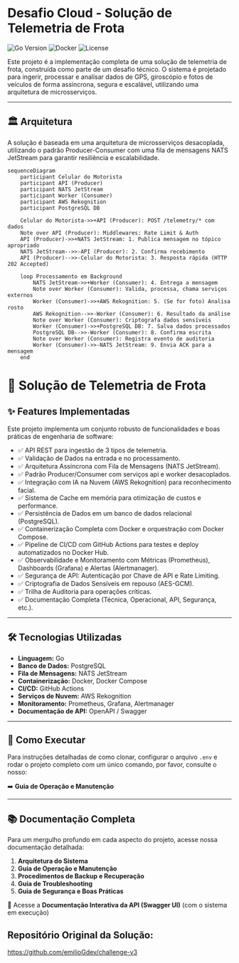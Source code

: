 # Desafio Cloud - Solução de Telemetria de Frota

![Go Version](https://img.shields.io/badge/Go-1.24-blue.svg)
![Docker](https://img.shields.io/badge/Docker-24.0-blue.svg)
![License](https://img.shields.io/badge/License-Apache%202.0-blue.svg)

Este projeto é a implementação completa de uma solução de telemetria de frota, construída como parte de um desafio técnico. O sistema é projetado para ingerir, processar e analisar dados de GPS, giroscópio e fotos de veículos de forma assíncrona, segura e escalável, utilizando uma arquitetura de microsserviços.

---

## 🏛️ Arquitetura

A solução é baseada em uma arquitetura de microsserviços desacoplada, utilizando o padrão Producer-Consumer com uma fila de mensagens NATS JetStream para garantir resiliência e escalabilidade.

```mermaid
sequenceDiagram
    participant Celular do Motorista
    participant API (Producer)
    participant NATS JetStream
    participant Worker (Consumer)
    participant AWS Rekognition
    participant PostgreSQL DB

    Celular do Motorista->>+API (Producer): POST /telemetry/* com dados
    Note over API (Producer): Middlewares: Rate Limit & Auth
    API (Producer)->>+NATS JetStream: 1. Publica mensagem no tópico apropriado
    NATS JetStream-->>-API (Producer): 2. Confirma recebimento
    API (Producer)-->>-Celular do Motorista: 3. Resposta rápida (HTTP 202 Accepted)

    loop Processamento em Background
        NATS JetStream->>+Worker (Consumer): 4. Entrega a mensagem
        Note over Worker (Consumer): Valida, processa, chama serviços externos
        Worker (Consumer)->>+AWS Rekognition: 5. (Se for foto) Analisa rosto
        AWS Rekognition-->>-Worker (Consumer): 6. Resultado da análise
        Note over Worker (Consumer): Criptografa dados sensíveis
        Worker (Consumer)->>+PostgreSQL DB: 7. Salva dados processados
        PostgreSQL DB-->>-Worker (Consumer): 8. Confirma escrita
        Note over Worker (Consumer): Registra evento de auditoria
        Worker (Consumer)->>-NATS JetStream: 9. Envia ACK para a mensagem
    end
```
# 🚚 Solução de Telemetria de Frota

## ✨ Features Implementadas

Este projeto implementa um conjunto robusto de funcionalidades e boas práticas de engenharia de software:

- ✅ API REST para ingestão de 3 tipos de telemetria.
- ✅ Validação de Dados na entrada e no processamento.
- ✅ Arquitetura Assíncrona com Fila de Mensagens (NATS JetStream).
- ✅ Padrão Producer/Consumer com serviços api e worker desacoplados.
- ✅ Integração com IA na Nuvem (AWS Rekognition) para reconhecimento facial.
- ✅ Sistema de Cache em memória para otimização de custos e performance.
- ✅ Persistência de Dados em um banco de dados relacional (PostgreSQL).
- ✅ Containerização Completa com Docker e orquestração com Docker Compose.
- ✅ Pipeline de CI/CD com GitHub Actions para testes e deploy automatizados no Docker Hub.
- ✅ Observabilidade e Monitoramento com Métricas (Prometheus), Dashboards (Grafana) e Alertas (Alertmanager).
- ✅ Segurança de API: Autenticação por Chave de API e Rate Limiting.
- ✅ Criptografia de Dados Sensíveis em repouso (AES-GCM).
- ✅ Trilha de Auditoria para operações críticas.
- ✅ Documentação Completa (Técnica, Operacional, API, Segurança, etc.).

---

## 🛠️ Tecnologias Utilizadas

- **Linguagem:** Go  
- **Banco de Dados:** PostgreSQL  
- **Fila de Mensagens:** NATS JetStream  
- **Containerização:** Docker, Docker Compose  
- **CI/CD:** GitHub Actions  
- **Serviços de Nuvem:** AWS Rekognition  
- **Monitoramento:** Prometheus, Grafana, Alertmanager  
- **Documentação de API:** OpenAPI / Swagger  

---

## 🚀 Como Executar

Para instruções detalhadas de como clonar, configurar o arquivo `.env` e rodar o projeto completo com um único comando, por favor, consulte o nosso:

➡️ **Guia de Operação e Manutenção**

---

## 📚 Documentação Completa

Para um mergulho profundo em cada aspecto do projeto, acesse nossa documentação detalhada:

1. **Arquitetura do Sistema**  
2. **Guia de Operação e Manutenção**  
3. **Procedimentos de Backup e Recuperação**  
4. **Guia de Troubleshooting**  
5. **Guia de Segurança e Boas Práticas**  

📎 Acesse a **Documentação Interativa da API (Swagger UI)** (com o sistema em execução)

## Repositório Original da Solução:

https://github.com/emilioGdev/challenge-v3
